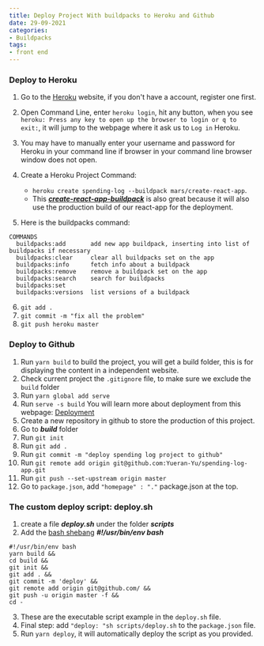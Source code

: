 ```yaml
---
title: Deploy Project With buildpacks to Heroku and Github
date: 29-09-2021
categories:
- Buildpacks
tags:
- front end
---
```


### Deploy to Heroku

1. Go to the [Heroku](https://dashboard.heroku.com) website, if you don't have a account, register one first.

2. Open Command Line, enter ```heroku login```, hit any button, when you see ```heroku: Press any key to open up the browser to login or q to exit:```, it will jump to the webpage where it ask us to ```Log in``` Heroku.

3. You may have to manually enter your username and password for Heroku in your command line if browser in your command line browser window does not open.

4. Create a Heroku Project Command:
    - ```heroku create spending-log --buildpack mars/create-react-app```.
    - This ***[create-react-app-buildpack](https://github.com/mars/create-react-app-buildpack)*** is also great because it will also use the production build of our react-app for the deployment.

5. Here is the buildpacks command:
  ```
  COMMANDS
    buildpacks:add       add new app buildpack, inserting into list of buildpacks if necessary
    buildpacks:clear     clear all buildpacks set on the app
    buildpacks:info      fetch info about a buildpack
    buildpacks:remove    remove a buildpack set on the app
    buildpacks:search    search for buildpacks
    buildpacks:set
    buildpacks:versions  list versions of a buildpack
  ```
6. ```git add .```
7. ```git commit -m "fix all the problem"```
8. ```git push heroku master```


### Deploy to Github
1. Run ```yarn build``` to build the project, you will get a build folder, this is for displaying the content in a independent website.
2. Check current project the ```.gitignore```  file, to make sure we exclude the ```build``` folder
3. Run ```yarn global add serve```
4. Run ```serve -s build``` You will learn more about deployment from this webpage: [Deployment](https://create-react-app.dev/docs/deployment/)
5. Create a new repository in github to store the production of this project.
6. Go to ***build*** folder
7. Run ```git init```
8. Run ```git add .```
9. Run ```git commit -m "deploy spending log project to github"```
10. Run ```git remote add origin git@github.com:Yueran-Yu/spending-log-app.git ```
11. Run ```git push --set-upstream origin master```
12. Go to ```package.json```, add ```"homepage" : "."``` package.json at the top.



### The custom deploy script: **deploy.sh**
1. create a file ***deploy.sh*** under the folder ***scripts***
2. Add the [bash shebang](https://linuxize.com/post/bash-shebang/) ***#!/usr/bin/env bash***

```
#!/usr/bin/env bash
yarn build &&
cd build &&
git init &&
git add . &&
git commit -m 'deploy' &&
git remote add origin git@github.com/ &&
git push -u origin master -f &&
cd -
```
3. These are the executable script example in the ```deploy.sh``` file.
4. Final step: add ```"deploy: "sh scripts/deploy.sh``` to the ```package.json```  file.
5. Run ```yarn deploy```, it will automatically deploy the script as you provided.


